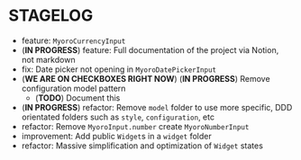 # STAGELOG

- feature: `MyoroCurrencyInput`
- (**IN PROGRESS**) feature: Full documentation of the project via Notion, not markdown
- fix: Date picker not opening in `MyoroDatePickerInput`
- (**WE ARE ON CHECKBOXES RIGHT NOW**) (**IN PROGRESS**) Remove configuration model pattern
  - (**TODO**) Document this
- (**IN PROGRESS**) refactor: Remove `model` folder to use more specific, DDD orientated folders such as `style`, `configuration`, etc
- refactor: Remove `MyoroInput.number` create `MyoroNumberInput`
- improvement: Add public `Widget`s in a `widget` folder
- refactor: Massive simplification and optimization of `Widget` states
